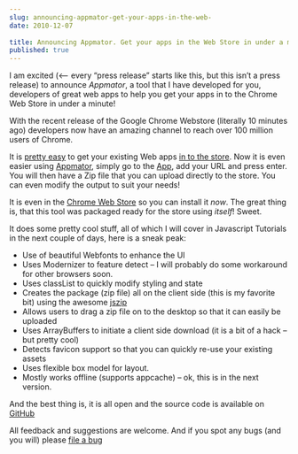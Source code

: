 ```yaml
---
slug: announcing-appmator-get-your-apps-in-the-web-
date: 2010-12-07
 
title: Announcing Appmator. Get your apps in the Web Store in under a minute!
published: true
---
```

<p>I am excited (&lt;&ndash; every &ldquo;press release&rdquo; starts like this, but this isn&rsquo;t a
press release) to announce <em>Appmator</em>, a tool that I have developed for you,
developers of great web apps to help you get your apps in to the Chrome Web
Store in under a minute!</p>

<p>With the recent release of the Google Chrome Webstore (literally 10 minutes
ago) developers now have an amazing channel to reach over 100 million users
of Chrome.</p>

<p>It is <a href="http://code.google.com/chrome/webstore">pretty easy</a> to get your
existing Web apps <a href="http://chrome.google.com/webstore/developer/dashboard">in to the store</a>.  Now it is even
easier using <a href="http://appmator.appspot.com/">Appmator</a>, simply go to the
<a href="http://appmator.appspot.com/">App</a>, add your URL and press enter.  You will
then have a Zip file that you can upload directly to the store.  You can
even modify the output to suit your needs!</p>

<p>It is even in the <a href="https://chrome.google.com/webstore/detail/pndpgaogppgnfdnagodccjlhfjgdefij">Chrome Web Store</a>
so you can install it <em>now</em>.  The great thing is, that this tool was
packaged ready for the store using <em>itself</em>!  Sweet.</p>

<p>It does some pretty cool stuff, all of which I will cover in Javascript
Tutorials in the next couple of days, here is a sneak peak:</p>

<ul>
<li> Use of beautiful Webfonts to enhance the UI</li>
<li> Uses Modernizer to feature detect &ndash; I will probably do some workaround
for other browsers soon.</li>
<li> Uses classList to quickly modify styling and state</li>
<li> Creates the package (zip file) all on the client side (this is my
favorite bit) using the awesome <a href="https://github.com/Stuk/jszip/tree">jszip</a></li>
<li> Allows users to drag a zip file on to the desktop so that it can easily
be uploaded</li>
<li> Uses ArrayBuffers to initiate a client side download (it is a bit of a
hack &ndash; but pretty cool)</li>
<li> Detects favicon support so that you can quickly re-use your existing
assets</li>
<li> Uses flexible box model for layout.</li>
<li> Mostly works offline (supports appcache) &ndash; ok, this is in the next
version.</li>
</ul>


<p>And the best thing is, it is all open and the source code is available on
<a href="http://github.com/PaulKinlan/appmator">GitHub</a></p>

<p>All feedback and suggestions are welcome.  And if you spot any bugs (and you
will) please <a href="https://github.com/PaulKinlan/appmator/issues">file a bug</a></p>

